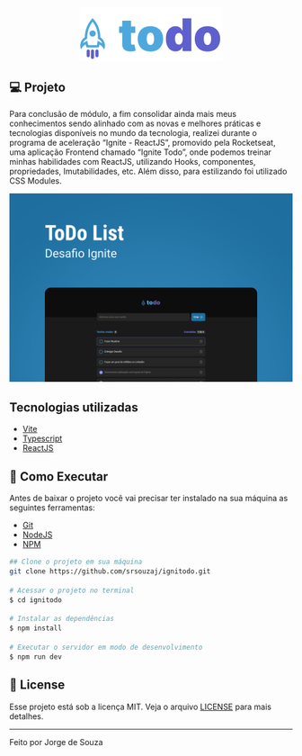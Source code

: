 <p align="center">
  <img alt="logo" src=".github/logo.svg" />
</p>

## **💻** Projeto

Para conclusão de módulo, a fim consolidar ainda mais meus conhecimentos sendo alinhado com as novas e melhores práticas e tecnologias disponíveis no mundo da tecnologia, realizei durante o programa de aceleração “Ignite - ReactJS”, promovido pela Rocketseat, uma aplicação Frontend chamado “Ignite Todo”, onde podemos treinar minhas habilidades com ReactJS, utilizando Hooks, componentes, propriedades, Imutabilidades, etc. Além disso, para estilizando foi utilizado CSS Modules.

<p align="center">
  <img alt="backrgound" src=".github/background.png" />
</p>

## Tecnologias utilizadas

- [Vite](https://vitejs.dev/)
- [Typescript](https://www.typescriptlang.org/)
- [ReactJS](https://pt-br.reactjs.org/)

## **🚀** Como Executar

Antes de baixar o projeto você vai precisar ter instalado na sua máquina as seguintes ferramentas:

- [Git](https://git-scm.com/)
- [NodeJS](https://nodejs.org/en/)
- [NPM](https://www.npmjs.com/)

```bash
## Clone o projeto em sua máquina
git clone https://github.com/srsouzaj/ignitodo.git

# Acessar o projeto no terminal
$ cd ignitodo

# Instalar as dependências
$ npm install

# Executar o servidor em modo de desenvolvimento
$ npm run dev
```

## 📝 License

Esse projeto está sob a licença MIT. Veja o arquivo [LICENSE](https://github.com/srsouzaj/ignitodo/blob/main/LICENSE.MD) para mais detalhes.

---

Feito por Jorge de Souza
